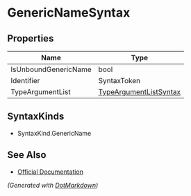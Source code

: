 # GenericNameSyntax

## Properties

| Name                 | Type                                                |
| -------------------- | --------------------------------------------------- |
| IsUnboundGenericName | bool                                                |
| Identifier           | SyntaxToken                                         |
| TypeArgumentList     | [TypeArgumentListSyntax](TypeArgumentListSyntax.md) |

## SyntaxKinds

* SyntaxKind\.GenericName

## See Also

* [Official Documentation](https://docs.microsoft.com/en-us/dotnet/api/microsoft.codeanalysis.csharp.syntax.genericnamesyntax)


*\(Generated with [DotMarkdown](http://github.com/JosefPihrt/DotMarkdown)\)*